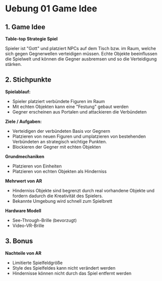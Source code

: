 # Uebung 01 Game Idee

## 1. Game Idee

**Table-top Strategie Spiel**

Spieler ist "Gott" und platziert NPCs auf dem Tisch bzw. im Raum, welche sich gegen Gegnerwellen verteidigen müssen.
Echte Objekte beeinflussen die Spielwelt und können die Gegner ausbremsen und so die Verteidigung stärken.

## 2. Stichpunkte

**Spielablauf:**

- Spieler platziert verbündete Figuren im Raum
- Mit echten Objekten kann eine "Festung" gebaut werden 
- Gegner erscheinen aus Portalen und attackieren die Verbündeten 

**Ziele / Aufgaben:**

- Verteidigen der verbündeten Basis vor Gegnern
- Platzieren von neuen Figuren und umplatzieren von bestehenden Verbündeten an strategisch wichtige Punkten.
- Blockieren der Gegner mit echten Objekten

**Grundmechaniken**

- Platzieren von Einheiten
- Platzieren von echten Objekten als Hinderniss

**Mehrwert von AR**

- Hinderniss Objekte sind begrenzt durch real vorhandene Objekte und fordern dadurch die Kreativität des Spielers.
- Bekannte Umgebung wird schnell zum Spielbrett

**Hardware Modell**

- See-Through-Brille (bevorzugt)
- Video-VR-Brille

## 3. Bonus

**Nachteile von AR**

- Limitierte Spielfeldgröße
- Style des Spielfeldes kann nicht verändert werden
- Hindernisse können nicht durch das Spiel entfernt werden
